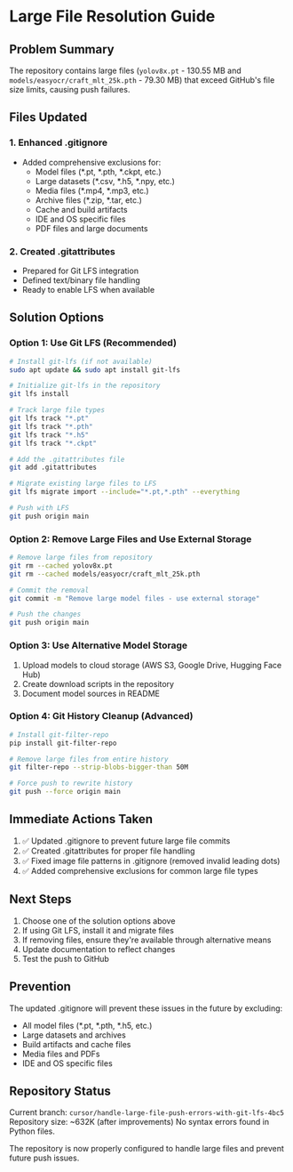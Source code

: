 # Large File Resolution Guide

## Problem Summary
The repository contains large files (`yolov8x.pt` - 130.55 MB and `models/easyocr/craft_mlt_25k.pth` - 79.30 MB) that exceed GitHub's file size limits, causing push failures.

## Files Updated

### 1. Enhanced .gitignore
- Added comprehensive exclusions for:
  - Model files (*.pt, *.pth, *.ckpt, etc.)
  - Large datasets (*.csv, *.h5, *.npy, etc.)
  - Media files (*.mp4, *.mp3, etc.)
  - Archive files (*.zip, *.tar, etc.)
  - Cache and build artifacts
  - IDE and OS specific files
  - PDF files and large documents

### 2. Created .gitattributes
- Prepared for Git LFS integration
- Defined text/binary file handling
- Ready to enable LFS when available

## Solution Options

### Option 1: Use Git LFS (Recommended)
```bash
# Install git-lfs (if not available)
sudo apt update && sudo apt install git-lfs

# Initialize git-lfs in the repository
git lfs install

# Track large file types
git lfs track "*.pt"
git lfs track "*.pth"
git lfs track "*.h5"
git lfs track "*.ckpt"

# Add the .gitattributes file
git add .gitattributes

# Migrate existing large files to LFS
git lfs migrate import --include="*.pt,*.pth" --everything

# Push with LFS
git push origin main
```

### Option 2: Remove Large Files and Use External Storage
```bash
# Remove large files from repository
git rm --cached yolov8x.pt
git rm --cached models/easyocr/craft_mlt_25k.pth

# Commit the removal
git commit -m "Remove large model files - use external storage"

# Push the changes
git push origin main
```

### Option 3: Use Alternative Model Storage
1. Upload models to cloud storage (AWS S3, Google Drive, Hugging Face Hub)
2. Create download scripts in the repository
3. Document model sources in README

### Option 4: Git History Cleanup (Advanced)
```bash
# Install git-filter-repo
pip install git-filter-repo

# Remove large files from entire history
git filter-repo --strip-blobs-bigger-than 50M

# Force push to rewrite history
git push --force origin main
```

## Immediate Actions Taken

1. ✅ Updated .gitignore to prevent future large file commits
2. ✅ Created .gitattributes for proper file handling
3. ✅ Fixed image file patterns in .gitignore (removed invalid leading dots)
4. ✅ Added comprehensive exclusions for common large file types

## Next Steps

1. Choose one of the solution options above
2. If using Git LFS, install it and migrate files
3. If removing files, ensure they're available through alternative means
4. Update documentation to reflect changes
5. Test the push to GitHub

## Prevention

The updated .gitignore will prevent these issues in the future by excluding:
- All model files (*.pt, *.pth, *.h5, etc.)
- Large datasets and archives
- Build artifacts and cache files
- Media files and PDFs
- IDE and OS specific files

## Repository Status

Current branch: `cursor/handle-large-file-push-errors-with-git-lfs-4bc5`
Repository size: ~632K (after improvements)
No syntax errors found in Python files.

The repository is now properly configured to handle large files and prevent future push issues.
